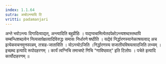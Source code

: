 ```yaml
---
index: 1.1.64
sutra: अचोऽन्त्यादि टि
vritti: padamanjari
---
```


 अन्ते भवोऽन्त्यः दिगादित्वाद्यत्, अन्त्यादिति बहुव्रीहिः । यद्यप्यचामित्येतदपेक्षोऽन्त्यशब्दस्तथापि सम्बन्धिशब्दत्वेन नित्यसापेक्षत्वादिविरुद्धः समासः निर्धारणे षष्ठीति । यद्येवं निर्द्धारणस्यानेकाश्रयत्वाद् अच इत्येकवचनमुनपपन्नम्, तत्राह-जाताविति । योऽन्त्योऽजिति ।निर्द्धारणस्य सजातीयविषयत्वादजिति लभ्यम् । इच्छब्द इत्यादि रूपोदहरणम् । कार्यं त्वग्निचि तमाचष्टे णिचि "णाविष्ठवत्" इति टिलोपः । पचेते इत्यादि कार्योदाहरणम् ॥